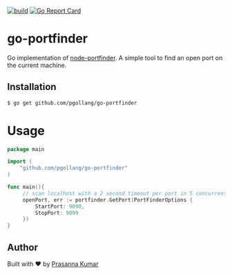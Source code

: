 [![build](https://github.com/pgollangi/go-portfinder/actions/workflows/build.yml/badge.svg)](https://github.com/pgollangi/go-portfinder/actions/workflows/build.yml)
[![Go Report Card](https://goreportcard.com/badge/github.com/pgollangi/fastget)](https://goreportcard.com/report/github.com/pgollangi/fastget)

# go-portfinder
Go implementation of [node-portfinder](https://www.npmjs.com/package/portfinder). A simple tool to find an open port on the current machine.

Installation
--------------

```bash
$ go get github.com/pgollang/go-portfinder
```
# Usage

```go
package main

import (
	"github.com/pgollang/go-portfinder"
)

func main(){
     // scan localhost with a 2 second timeout per port in 5 concurrent threads
     openPort, err := portfinder.GetPort(PortFinderOptions {
         StartPort: 9090,
         StopPort: 9099
     })
}


```
## Author
Built with ❤ by [Prasanna Kumar](https://pgollangi.com/tabs/about/)